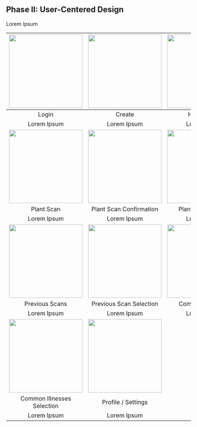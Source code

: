 ## Phase II: User-Centered Design

Lorem Ipsum

|<img src="https://i.imgur.com/g0ZqcHG.png" width="200"> | <img src="https://i.imgur.com/41yVDhA.png" width="200"> | <img src="https://i.imgur.com/epSPRmO.png" width="200"> |
| :---: | :---: | :---: |
| Login | Create | Home Page |
| Lorem Ipsum | Lorem Ipsum | Lorem Ipsum |
| <img src="https://i.imgur.com/a84lJD9.png" width="200"> |  <img src="https://i.imgur.com/Nx9mSWA.png" width="200"> |  <img src="https://i.imgur.com/64YWyoO.png" width="200"> |
| Plant Scan | Plant Scan Confirmation | Plant Scan Results |
| Lorem Ipsum | Lorem Ipsum | Lorem Ipsum |
| <img src="https://i.imgur.com/dOxsljv.png" width="200"> | <img src="https://i.imgur.com/toubNux.png" width="200"> | <img src="https://i.imgur.com/wxDaVlO.png" width="200"> |
| Previous Scans | Previous Scan Selection | Common Illnesses | 
| Lorem Ipsum | Lorem Ipsum | Lorem Ipsum | 
| <img src="https://i.imgur.com/0TQUBLv.png" width="200"> | <img src="https://i.imgur.com/17Fc89J.png" width="200"> |
| Common Illnesses Selection | Profile / Settings | 
| Lorem Ipsum | Lorem Ipsum | |

